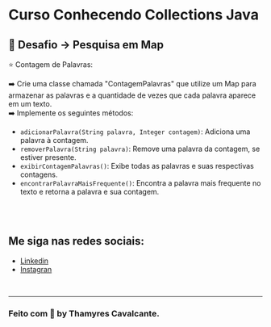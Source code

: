 # Curso Conhecendo Collections Java


## 🛒 Desafio -> Pesquisa em Map

⭐ Contagem de Palavras:

➡️ Crie uma classe chamada "ContagemPalavras" que utilize um Map para armazenar as palavras e a quantidade de vezes que cada palavra aparece em um texto.<br>
➡️ Implemente os seguintes métodos:


* `adicionarPalavra(String palavra, Integer contagem)`: Adiciona uma palavra à contagem.
* `removerPalavra(String palavra)`: Remove uma palavra da contagem, se estiver presente.
* `exibirContagemPalavras()`: Exibe todas as palavras e suas respectivas contagens.
* `encontrarPalavraMaisFrequente()`: Encontra a palavra mais frequente no texto e retorna a palavra e sua contagem.

<br><br>

## Me siga nas redes sociais:
- [Linkedin](https://www.linkedin.com/in/thamyrescavalcante/)
- [Instagran](https://www.instagram.com/thamyres__cavalcante/)

<br>

---

### Feito com 💜 by Thamyres Cavalcante.